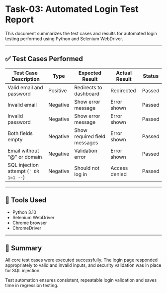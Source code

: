 # Task-03: Automated Login Test Report

This document summarizes the test cases and results for automated login testing performed using Python and Selenium WebDriver.

---

## ✅ Test Cases Performed

| Test Case Description                        | Type      | Expected Result                | Actual Result    | Status  |
|---------------------------------------------|-----------|--------------------------------|------------------|---------|
| Valid email and password                    | Positive  | Redirects to dashboard         | Redirected       | Passed  |
| Invalid email                                | Negative  | Show error message             | Error shown      | Passed  |
| Invalid password                             | Negative  | Show error message             | Error shown      | Passed  |
| Both fields empty                            | Negative  | Show required field messages   | Error shown      | Passed  |
| Email without "@" or domain                  | Negative  | Validation error               | Error shown      | Passed  |
| SQL injection attempt (`' OR 1=1 --`)        | Negative  | Should not log in              | Access denied    | Passed  |

---

## 🔧 Tools Used

- Python 3.10  
- Selenium WebDriver  
- Chrome browser  
- ChromeDriver  

---

## 🧪 Summary

All core test cases were executed successfully. The login page responded appropriately to valid and invalid inputs, and security validation was in place for SQL injection.

Test automation ensures consistent, repeatable login validation and saves time in regression testing.
